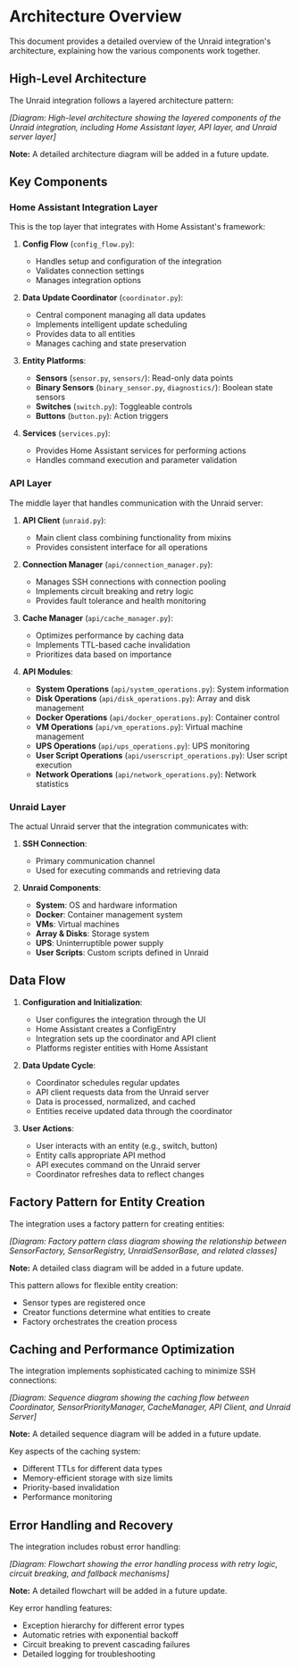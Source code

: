# Architecture Overview

This document provides a detailed overview of the Unraid integration's architecture, explaining how the various components work together.

## High-Level Architecture

The Unraid integration follows a layered architecture pattern:

*[Diagram: High-level architecture showing the layered components of the Unraid integration, including Home Assistant layer, API layer, and Unraid server layer]*

**Note:** A detailed architecture diagram will be added in a future update.

## Key Components

### Home Assistant Integration Layer

This is the top layer that integrates with Home Assistant's framework:

1. **Config Flow** (`config_flow.py`):
   - Handles setup and configuration of the integration
   - Validates connection settings
   - Manages integration options

2. **Data Update Coordinator** (`coordinator.py`):
   - Central component managing all data updates
   - Implements intelligent update scheduling
   - Provides data to all entities
   - Manages caching and state preservation

3. **Entity Platforms**:
   - **Sensors** (`sensor.py`, `sensors/`): Read-only data points
   - **Binary Sensors** (`binary_sensor.py`, `diagnostics/`): Boolean state sensors
   - **Switches** (`switch.py`): Toggleable controls
   - **Buttons** (`button.py`): Action triggers

4. **Services** (`services.py`):
   - Provides Home Assistant services for performing actions
   - Handles command execution and parameter validation

### API Layer

The middle layer that handles communication with the Unraid server:

1. **API Client** (`unraid.py`):
   - Main client class combining functionality from mixins
   - Provides consistent interface for all operations

2. **Connection Manager** (`api/connection_manager.py`):
   - Manages SSH connections with connection pooling
   - Implements circuit breaking and retry logic
   - Provides fault tolerance and health monitoring

3. **Cache Manager** (`api/cache_manager.py`):
   - Optimizes performance by caching data
   - Implements TTL-based cache invalidation
   - Prioritizes data based on importance

4. **API Modules**:
   - **System Operations** (`api/system_operations.py`): System information
   - **Disk Operations** (`api/disk_operations.py`): Array and disk management
   - **Docker Operations** (`api/docker_operations.py`): Container control
   - **VM Operations** (`api/vm_operations.py`): Virtual machine management
   - **UPS Operations** (`api/ups_operations.py`): UPS monitoring
   - **User Script Operations** (`api/userscript_operations.py`): User script execution
   - **Network Operations** (`api/network_operations.py`): Network statistics

### Unraid Layer

The actual Unraid server that the integration communicates with:

1. **SSH Connection**:
   - Primary communication channel
   - Used for executing commands and retrieving data

2. **Unraid Components**:
   - **System**: OS and hardware information
   - **Docker**: Container management system
   - **VMs**: Virtual machines
   - **Array & Disks**: Storage system
   - **UPS**: Uninterruptible power supply
   - **User Scripts**: Custom scripts defined in Unraid

## Data Flow

1. **Configuration and Initialization**:
   - User configures the integration through the UI
   - Home Assistant creates a ConfigEntry
   - Integration sets up the coordinator and API client
   - Platforms register entities with Home Assistant

2. **Data Update Cycle**:
   - Coordinator schedules regular updates
   - API client requests data from the Unraid server
   - Data is processed, normalized, and cached
   - Entities receive updated data through the coordinator

3. **User Actions**:
   - User interacts with an entity (e.g., switch, button)
   - Entity calls appropriate API method
   - API executes command on the Unraid server
   - Coordinator refreshes data to reflect changes

## Factory Pattern for Entity Creation

The integration uses a factory pattern for creating entities:

*[Diagram: Factory pattern class diagram showing the relationship between SensorFactory, SensorRegistry, UnraidSensorBase, and related classes]*

**Note:** A detailed class diagram will be added in a future update.

This pattern allows for flexible entity creation:

- Sensor types are registered once
- Creator functions determine what entities to create
- Factory orchestrates the creation process

## Caching and Performance Optimization

The integration implements sophisticated caching to minimize SSH connections:

*[Diagram: Sequence diagram showing the caching flow between Coordinator, SensorPriorityManager, CacheManager, API Client, and Unraid Server]*

**Note:** A detailed sequence diagram will be added in a future update.

Key aspects of the caching system:

- Different TTLs for different data types
- Memory-efficient storage with size limits
- Priority-based invalidation
- Performance monitoring

## Error Handling and Recovery

The integration includes robust error handling:

*[Diagram: Flowchart showing the error handling process with retry logic, circuit breaking, and fallback mechanisms]*

**Note:** A detailed flowchart will be added in a future update.

Key error handling features:

- Exception hierarchy for different error types
- Automatic retries with exponential backoff
- Circuit breaking to prevent cascading failures
- Detailed logging for troubleshooting
